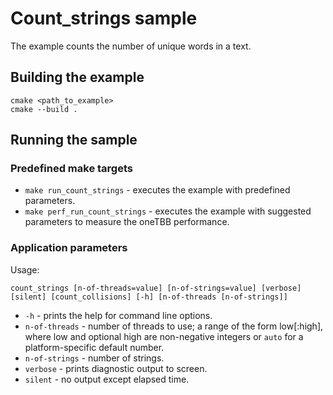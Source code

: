 # Count_strings sample
The example counts the number of unique words in a text.

## Building the example
```
cmake <path_to_example>
cmake --build .
```

## Running the sample
### Predefined make targets
* `make run_count_strings` - executes the example with predefined parameters.
* `make perf_run_count_strings` - executes the example with suggested parameters to measure the oneTBB performance.

### Application parameters
Usage:
```
count_strings [n-of-threads=value] [n-of-strings=value] [verbose] [silent] [count_collisions] [-h] [n-of-threads [n-of-strings]]
```
* `-h` - prints the help for command line options.
* `n-of-threads` - number of threads to use; a range of the form low\[:high\], where low and optional high are non-negative integers or `auto` for a platform-specific default number.
* `n-of-strings` - number of strings.
* `verbose` - prints diagnostic output to screen.
* `silent` - no output except elapsed time.

